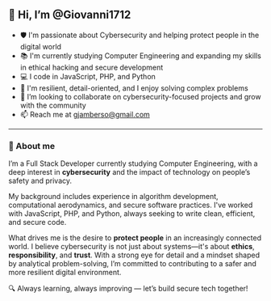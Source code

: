 ## 👋 Hi, I’m @Giovanni1712  

- 🛡️ I'm passionate about Cybersecurity and helping protect people in the digital world  
- 📚 I'm currently studying Computer Engineering and expanding my skills in ethical hacking and secure development  
- 💻 I code in JavaScript, PHP, and Python  
- 🧩 I'm resilient, detail-oriented, and I enjoy solving complex problems  
- 🤝 I’m looking to collaborate on cybersecurity-focused projects and grow with the community  
- 📫 Reach me at gjamberso@gmail.com  

---

### 💼 About me  

I’m a Full Stack Developer currently studying Computer Engineering, with a deep interest in **cybersecurity** and the impact of technology on people’s safety and privacy.

My background includes experience in algorithm development, computational aerodynamics, and secure software practices. I've worked with JavaScript, PHP, and Python, always seeking to write clean, efficient, and secure code.

What drives me is the desire to **protect people** in an increasingly connected world. I believe cybersecurity is not just about systems—it's about **ethics**, **responsibility**, and **trust**. With a strong eye for detail and a mindset shaped by analytical problem-solving, I’m committed to contributing to a safer and more resilient digital environment.

🔍 Always learning, always improving — let’s build secure tech together!

<!---
Giovanni1712/Giovanni1712 is a ✨ special ✨ repository because its `README.md` (this file) appears on your GitHub profile.
You can click the Preview link to take a look at your changes.
--->

